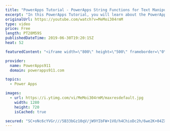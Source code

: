 ```yaml
---
title: "PowerApps Tutorial - PowerApps String Functions for Text Manipulation"
excerpt: "In this PowerApps Tutorial, you will learn about the PowerApps String Functions. Often you find yourself needing to manipulate text with PowerApps and this is how you do it. Functions include:  Left, Right, Mid, Find, Replace, Upper, Lower, Proper, StartsWith, EndsWith, and more.  To learn more about"
originalUrl: https://youtube.com/watch?v=MeMoi304rmM
type: video
price: Free
length: PT28M59S
publishedDateTime: 2019-06-30T19:20:15Z
heat: 52

featuredContent: "<iframe width=\"800\" height=\"500\" frameborder=\"0\" src=\"https://www.youtube.com/embed/MeMoi304rmM\" allow=\"accelerometer; autoplay; encrypted-media; gyroscope; picture-in-picture\" allowfullscreen></iframe>"

provider:
  name: PowerApps911
  domain: powerapps911.com

topics:
  - Power Apps

images:
  - url: https://i.ytimg.com/vi/MeMoi304rmM/maxresdefault.jpg
    width: 1280
    height: 720
    isCached: true

secured: "SC+oNc6cYVGr///5B33bGz10qV/jW9YIbFW+1VO/h4ChioDc2h/6we2K+04ZXCEpt1rM/NcS8QAM60TtSLlOH3TNXADrUA8EVLzVDBa5kQleQoexuDIrcObYdVEULIXkxK02KwCZDx+pza/idCLVuxQzwkdH6GjDhVLl8ES3cZoQ9gG/Bhcqz1oVkrXZ35uaKDhSFcHJmzze1Khvp4suTTfFvxk63ZG/ncvEIOs5X8i8iS4t3I6InK81JxaQEfe8Rcq8QDkZV+nj15itF2qJ5NC5dVvhxC0D9gVWsQMsS8HLMEXMwYVglSKrQV7tlLmMDfYr/sw5polubmo028Pt1mOznnYtQwcH4SfkNxdqgasCE9YY5qcVa+/67W51HjNgBgBFtE2iQcWolpy99O25Kw==;uxp++mDqjR6A8eICXn8Ztw=="
---
```


